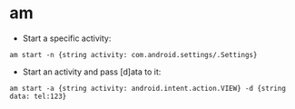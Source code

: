 # am

- Start a specific activity:

`am start -n {string activity: com.android.settings/.Settings}`

- Start an activity and pass [d]ata to it:

`am start -a {string activity: android.intent.action.VIEW} -d {string data: tel:123}`
